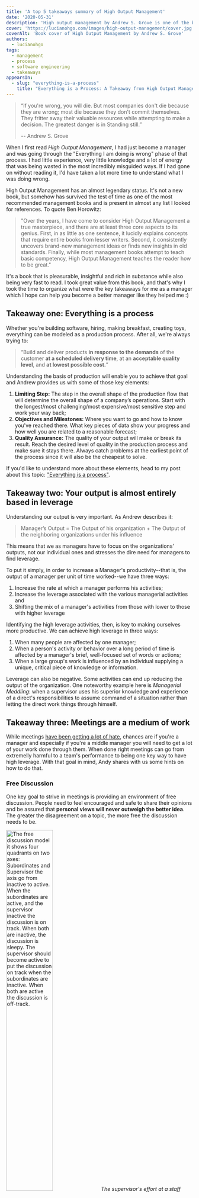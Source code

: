 ```yaml
---
title: 'A top 5 takeaways summary of High Output Management'
date: '2020-05-31'
description: 'High output management by Andrew S. Grove is one of the best books ever written on management. These are the main ideas I took from it'
cover: 'https://lucianohgo.com/images/high-output-management/cover.jpg'
coverAlt: 'Book cover of High Output Management by Andrew S. Grove'
authors:
  - lucianohgo
tags:
  - management
  - process
  - software engineering
  - takeaways
appearsIn:
  - slug: "everything-is-a-process"
    title: "Everything is a Process: A Takeaway from High Output Management"
---
```


> “If you're wrong, you will die. But most companies don't die because they are
> wrong; most die because they don't commit themselves. They fritter away their
> valuable resources while attempting to make a decision. The greatest danger is
> in Standing still.”
>
> -- Andrew S. Grove

When I first read *High Output Management*, I had just become a manager and was
going through the "Everything I am doing is wrong" phase of that process. I had
little experience, very little knowledge and a lot of energy that was being
wasted in the most incredibly misguided ways. If I had gone on without reading
it, I'd have taken a lot more time to understand what I was doing wrong.

High Output Management has an almost legendary status. It's not a new
book, but somehow has survived the test of time as one of the most recommended
management books and is present in almost any list I looked for references. To
quote Ben Horowitz:

> "Over the years, I have come to consider High Output Management a true
> masterpiece, and there are at least three core aspects to its genius. First,
> in as little as one sentence, it lucidly explains concepts that require entire
> books from lesser writers. Second, it consistently uncovers brand-new
> management ideas or finds new insights in old standards. Finally, while most
> management books attempt to teach basic competency, High Output Management
> teaches the reader how to be great."

It's a book that is pleasurable, insightful and rich in substance while also
being very fast to read. I took great value from this book, and that's why I
took the time to organize what were the key takeaways for me as a manager which
I hope can help you become a better manager like they helped me :)

## Takeaway one: Everything is a process

Whether you're building software, hiring, making breakfast, creating toys,
everything can be modeled as a production process. After all, we're always
trying to:

> “Build and deliver products **in response to the demands** of the customer
**at a scheduled delivery time**, at an **acceptable quality level**, and **at
lowest possible cost.**”

Understanding the basis of production will enable you to achieve that goal and
Andrew provides us with some of those key elements:

1. **Limiting Step:** The step in the overall shape of the production flow that will
   determine the overall shape of a company’s operations. Start with the
   longest/most challenging/most expensive/most sensitive step and work your way
   back;
2. **Objectives and Milestones:** Where you want to go and how to know you've
   reached there. What key pieces of data show your progress and how well you
   are related to a reasonable forecast;
3. **Quality Assurance:** The quality of your output will make or break its
   result. Reach the desired level of quality in the production process and make
   sure it stays there. Always catch problems at the earliest point of the
   process since it will also be the cheapest to solve.

If you'd like to understand more about these elements, head to my post about
this topic: ["Everything is a process"](/posts/everything-is-a-process).

## Takeaway two: Your output is almost entirely based in leverage

Understanding our output is very important. As Andrew describes it:

> Manager’s Output = The Output of his organization + The Output of the
>     neighboring organizations under his influence

This means that we as managers have to focus on the organizations' outputs, not
our individual ones and stresses the dire need for managers to find leverage.

To put it simply, in order to increase a Manager's productivity--that is, the
output of a manager per unit of time worked--we have three ways:

1. Increase the rate at which a manager performs his activities;
2. Increase the leverage associated with the various managerial activities and
3. Shifting the mix of a manager's activities from those with lower to those
   with higher leverage

Identifying the high leverage activities, then, is key to making ourselves more
productive. We can achieve high leverage in three ways:

1. When many people are affected by one manager;
2. When a person's activity or behavior over a long period of time is affected
   by a manager's brief, well-focused set of words or actions;
3. When a large group's work is influenced by an individual supplying a unique,
   critical piece of knowledge or information.

Leverage can also be negative. Some activities can end up reducing the
output of the organization. One noteworthy example here is *Managerial Meddling*:
when a supervisor uses his superior knowledge and experience of a direct's
responsibilities to assume command of a situation rather than letting the direct
work things through himself.

## Takeaway three: Meetings are a medium of work

While meetings [have been getting a lot of
hate](https://www.westuc.com/en-us/meeting-fatigue), chances are if you're a
manager and especially if you're a middle manager you will need to get a lot of
your work done through them. When done right meetings can go from extremelly
harmful to a team's performance to being one key way to have high leverage. With
that goal in mind, Andy shares with us some hints on how to do that.

### Free Discussion

One key goal to strive in meetings is providing an environment of free
discussion. People need to feel encouraged and safe to share their opinions
and be assured that **personal views will never outweigh the better idea**. The
greater the disagreement on a topic, the more free the discussion needs to be.

<img
   src="/images/high-output-management/discussion-chart.png"
   alt="The free discussion model it shows four quadrants on two axes:
   Subordinates and Supervisor the axis go from inactive to active. When the
   subordinates are active, and the supervisor inactive the discussion is on
   track. When both are inactive, the discussion is sleepy. The supervisor
   should become active to put the discussion on track when the subordinates are
   inactive. When both are active the discussion is off-track."
   title="Free discussion model"
   style="margin: 0 auto; width: 50%"
/>
*The supervisor's effort at a staff meeting should go into keeping the
discussion on track, with the subordinates bearing the brunt of working the
issues*

The manager has the role of a facilitator and avoids stepping in too much with
the solutions. The focus is in keeping the discussion on track and keeping all
of the attendees active and engaged. Make the right questions at the correct
times, but trust your directs to work on the issues.

### Things to know before a meeting

A lot of what kills a meeting is lack of preparation. There are some general
things we can let everyone know that will bridge this gap:

| Things to always Know Before each decision/meeting |
|---------------|
| **What** decision needs to be made, I.e. what's the goal of the meeting |
| **When** does it have to be made |
| **Who** will decide |
| **Who** will need to be consulted prior to the making of the decision |
| **Who** will ratify or veto the decision |
| **Who** will Need to be Informed of the decision |
Sounds obvious, but you'd be surprised how common it is to enter a meeting
without everyone even knowing what its goal is

Besides having that information, every person attending a meeting should have an
opportunity to look at the material that will be shown during that time and
prepare accordingly.

### The Ideal Decision-Making process

The ideal decision-making process starts with *free discussion* where all points
of view need to be welcomed and debated. After it's all layed out, the next
stage is *clear decision*, here the greater the disagreement, the more *clear*
the decision needs to be.

Finally everyone involved must give the decision reached by the group *full
support*. This does not necessarily mean agreement: so long as the participants
commit to back the decision, that is a satisfactory outcome. If we can't reach
this stage, then we need more free discussion.

<img
   src="/images/high-output-management/ideal-decision-making-process.png"
   alt="The ideal decision-making process. Shows a state diagram with three
   states: Free Discussion that can transition to Clear Decision. Clear Decision
   can transition to Full Support. If Full support can't be achieved, more free
   discussion is needed"
   title="The ideal decision-making process"
   style="margin: 0 auto; width: 50%"
/>
*The ideal decision-making process. Yes, it's very similar to Bezos' [Disagree &
Commit](https://en.wikipedia.org/wiki/Disagree_and_commit) leadership principle
:)*

## Takeaway four: Manage short-term outcomes based on long-term plans

Planning is an everyday activity. It will set your strategy and the tactics you
will use to put the strategy in place. The dynamics of planning can be best
understood by thinking in terms of production principles:

- Step 1: Determine the market demand for product;
- Step 2: Establish what the factory will produce if no adjustment is made and
- Step 3: Reconcile the projected factory output with the projected market
  demand by adjusting the production schedule

Analogous to that, your planning process should consist of:

- Step 1: Establish projected need or demand;
- Step 2: Establish your present status and
- Step 3: What more (or less) do you need to do to supply the need/demand.

The Plan needs to produce **tasks that will be performed now in order to
affect future events.**

While today's gap represents a failure of planning sometime in the past, forcing
ourselves to concentrate on the decisions needed to fix today's problem is like
scurrying after our car has already run out of gas.

> ANSWER THIS: What do I have to do TODAY to solve - or better yet avoid -
> TOMORROW's problem?

The true output of the planning process is the set of tasks it causes to be
implemented. In other words, it is the decisions made and the actions taken as a
result of said process.

We need to understand our objectives and milestones clearly in order to plan. If
you don't know where you're going, you will not get there. So ask yourself

1. Where do I want to go? (Answer provides the objective)
2. How will I pace myself to see if I am getting there? (The answer gives us
   milestones or key results)

## Takeaway five: Task-Relevant Maturity and Performance

When I started managing, the first management approach I had was built based on
bits and pieces of the managers I had that I felt worked best with me. I failed
to understand that:

> No optimal management style exists. High output is associated with particular
> combinations of certain managers and certain groups of workers.

Some researchers and Andrew argue that there is a fundamental variable that
tells you what the best management style is in a particular situation. That
variable is task-relevant maturity (TRM). As Grove defines it:

```
TRM =
  Degree of their achievement orientation +
  Readiness to take responsibility +
  Education +
  Training +
  Experience

All of these very specific to the tasks in hand
```

Given different levels of TRM, we can vary the management style:

| TRM of direct | Effective Management Style |
|---------------|:----------------------------------------------------------------------------------:|
| Low | Structured; Task-Oriented;  "What", "How" & "When" |
| Medium | Individual-Oriented; emphasis on two-way communication,  support, mutual reasoning |
| High | Involvement by manager minimal: Establishing objectives and monitoring |
WARNING 🚨: Do not make judgments of what is "nice" or "not nice". We are after
what is most _effective_.

We need to have a varying management style for the same person. People will have
different levels of TRM for different kinds of tasks, and we need to understand
that. Doing so and letting go of vanity regarding "our management style" is
necessary to elicit top performance from our directs.

<img
   src="/images/high-output-management/performance-vs-capability.png"
   alt="Peformance vs Individual Capability graph. Different levels of
   motivation will imply different performance curves. The image shows a graph
   in which the level of motivation of a person defines the curve on this plane
   of performance and individual capacity"
   title="Performance vs Individual Capacity"
   style="margin: 0 auto; width: 50%"
/>
*Performance will be a function of the direct's individual capacity and
motivation*

To understand how we can impact our directs' performances, Grove defends that we
should flip the question and instead ask: "What makes our directs unproductive?"
And the answer to that is that the person either:

1. **Can't do it**: Low individual capacity
2. **Won't do it**: Low motivation

Through training we can greatly impact individual capacity. So the question
remains on how we can motivate our directs. In Andrew's opinion, that simply
can't happen because motivation has to come from within somebody. All a manager
can do is create an environment in which motivated people can flourish.

---

I hope these 5 takeaways were helpful to you as they were for me :) The book has
a lot more valuable info that simply wouldn't fit, so I highly recommend reading
it through!

## Summary

In summary, the takeaways are:

1. **Everything is a process**: Find the limiting step and organize the
   production around it. Measure with meaningful indicators. Fix problems while
   they're small and assure quality. Be very critical of your process and
   optimize it diligently;
2. **Your output is almost entirely based in leverage**: Your output is not
   individual anymore, find leverage and multiply the work of others. Manage
   your time; it's the most valuable asset you have.
3. **Meetings are a medium of work**: Meetings are a powerful way to have
   leverage if used correctly. Prepare accordingly, make the roles very clear to
   everyone in the meeting. Enable free discussion and be humble, your team
   often has more perspective than you;
4. **Manage short-term outcomes based on long-term plans**: To understand what
   must be done short-term, we need to look further in the future. Your plan may
   be tossed in the garbage, but the planning process will provide you
5. **Task-Relevant Maturity and Performancee**: Understand the shifts in
   task-relevant-maturity and change the mode of control accordingly.
   Performance is a function of understanding what takes to
   do the work and motivation; find which you can help more with and that will
   give you leverage. No management style will work for everyone.

I also wrote a [book summary](./../book-summaries/high-output-management) which
goes into more detail on each chapter, but is less structured.
